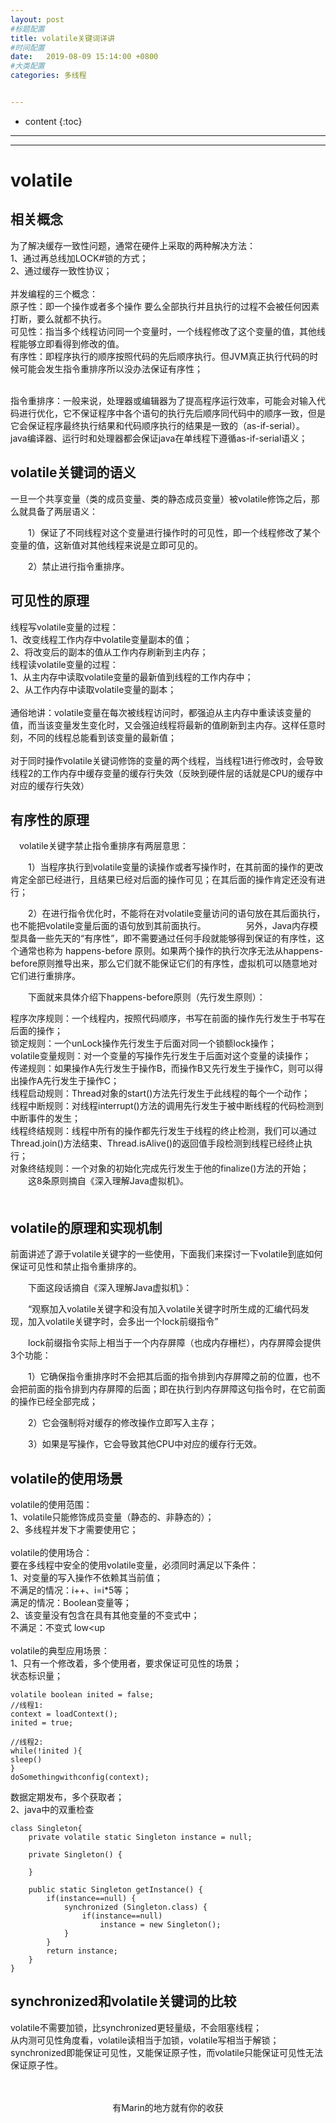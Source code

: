 ```yaml
---
layout: post
#标题配置
title: volatile关键词详讲
#时间配置
date:   2019-08-09 15:14:00 +0800
#大类配置
categories: 多线程


---
```


* content
{:toc}
---
---

# volatile

## 相关概念
为了解决缓存一致性问题，通常在硬件上采取的两种解决方法：<br>
1、通过再总线加LOCK#锁的方式；<br>
2、通过缓存一致性协议；
<br><br>
并发编程的三个概念：<br>
    原子性：即一个操作或者多个操作 要么全部执行并且执行的过程不会被任何因素打断，要么就都不执行。<br>
可见性：指当多个线程访问同一个变量时，一个线程修改了这个变量的值，其他线程能够立即看得到修改的值。<br>
有序性：即程序执行的顺序按照代码的先后顺序执行。但JVM真正执行代码的时候可能会发生指令重排序所以没办法保证有序性；<br><br>

指令重排序：一般来说，处理器或编辑器为了提高程序运行效率，可能会对输入代码进行优化，它不保证程序中各个语句的执行先后顺序同代码中的顺序一致，但是它会保证程序最终执行结果和代码顺序执行的结果是一致的（as-if-serial）。<br>
java编译器、运行时和处理器都会保证java在单线程下遵循as-if-serial语义；<br>

## volatile关键词的语义
一旦一个共享变量（类的成员变量、类的静态成员变量）被volatile修饰之后，那么就具备了两层语义：

　　1）保证了不同线程对这个变量进行操作时的可见性，即一个线程修改了某个变量的值，这新值对其他线程来说是立即可见的。

　　2）禁止进行指令重排序。
　　
## 可见性的原理
线程写volatile变量的过程：<br>
1、改变线程工作内存中volatile变量副本的值；<br>
2、将改变后的副本的值从工作内存刷新到主内存；<br>
线程读volatile变量的过程：<br>
1、从主内存中读取volatile变量的最新值到线程的工作内存中；<br>
2、从工作内存中读取volatile变量的副本；<br>
<br>
通俗地讲：volatile变量在每次被线程访问时，都强迫从主内存中重读该变量的值，而当该变量发生变化时，又会强迫线程将最新的值刷新到主内存。这样任意时刻，不同的线程总能看到该变量的最新值；<br><br>
对于同时操作volatile关键词修饰的变量的两个线程，当线程1进行修改时，会导致线程2的工作内存中缓存变量的缓存行失效（反映到硬件层的话就是CPU的缓存中对应的缓存行失效）<br>

## 有序性的原理
　volatile关键字禁止指令重排序有两层意思：

　　1）当程序执行到volatile变量的读操作或者写操作时，在其前面的操作的更改肯定全部已经进行，且结果已经对后面的操作可见；在其后面的操作肯定还没有进行；

　　2）在进行指令优化时，不能将在对volatile变量访问的语句放在其后面执行，也不能把volatile变量后面的语句放到其前面执行。
　　
　　另外，Java内存模型具备一些先天的“有序性”，即不需要通过任何手段就能够得到保证的有序性，这个通常也称为 happens-before 原则。如果两个操作的执行次序无法从happens-before原则推导出来，那么它们就不能保证它们的有序性，虚拟机可以随意地对它们进行重排序。

　　下面就来具体介绍下happens-before原则（先行发生原则）：

程序次序规则：一个线程内，按照代码顺序，书写在前面的操作先行发生于书写在后面的操作；<br>
锁定规则：一个unLock操作先行发生于后面对同一个锁额lock操作；<br>
volatile变量规则：对一个变量的写操作先行发生于后面对这个变量的读操作；<br>
传递规则：如果操作A先行发生于操作B，而操作B又先行发生于操作C，则可以得出操作A先行发生于操作C；<br>
线程启动规则：Thread对象的start()方法先行发生于此线程的每个一个动作；<br>
线程中断规则：对线程interrupt()方法的调用先行发生于被中断线程的代码检测到中断事件的发生；<br>
线程终结规则：线程中所有的操作都先行发生于线程的终止检测，我们可以通过Thread.join()方法结束、Thread.isAlive()的返回值手段检测到线程已经终止执行；<br>
对象终结规则：一个对象的初始化完成先行发生于他的finalize()方法的开始；<br>
　　这8条原则摘自《深入理解Java虚拟机》。<br>
　　
## volatile的原理和实现机制
前面讲述了源于volatile关键字的一些使用，下面我们来探讨一下volatile到底如何保证可见性和禁止指令重排序的。

　　下面这段话摘自《深入理解Java虚拟机》：

　　“观察加入volatile关键字和没有加入volatile关键字时所生成的汇编代码发现，加入volatile关键字时，会多出一个lock前缀指令”

　　lock前缀指令实际上相当于一个内存屏障（也成内存栅栏），内存屏障会提供3个功能：

　　1）它确保指令重排序时不会把其后面的指令排到内存屏障之前的位置，也不会把前面的指令排到内存屏障的后面；即在执行到内存屏障这句指令时，在它前面的操作已经全部完成；

　　2）它会强制将对缓存的修改操作立即写入主存；

　　3）如果是写操作，它会导致其他CPU中对应的缓存行无效。
　　
## volatile的使用场景
volatile的使用范围：<br>
1、volatile只能修饰成员变量（静态的、非静态的）；<br>
2、多线程并发下才需要使用它；<br><br>
volatile的使用场合：<br>
要在多线程中安全的使用volatile变量，必须同时满足以下条件：<br>
1、对变量的写入操作不依赖其当前值；<br>
不满足的情况：i++、i=i*5等；<br>
满足的情况：Boolean变量等；<br>
2、该变量没有包含在具有其他变量的不变式中；<br>
不满足：不变式 low<up<br><br>
volatile的典型应用场景：<br>
1、只有一个修改着，多个使用者，要求保证可见性的场景；<br>
状态标识量；<br>
```
volatile boolean inited = false;
//线程1:
context = loadContext();  
inited = true;            
 
//线程2:
while(!inited ){
sleep()
}
doSomethingwithconfig(context);
```
数据定期发布，多个获取者；<br>
2、java中的双重检查
```
class Singleton{
    private volatile static Singleton instance = null;
     
    private Singleton() {
         
    }
     
    public static Singleton getInstance() {
        if(instance==null) {
            synchronized (Singleton.class) {
                if(instance==null)
                    instance = new Singleton();
            }
        }
        return instance;
    }
}
```

## synchronized和volatile关键词的比较
volatile不需要加锁，比synchronized更轻量级，不会阻塞线程；<br>
从内测可见性角度看，volatile读相当于加锁，volatile写相当于解锁；<br>
synchronized即能保证可见性，又能保证原子性，而volatile只能保证可见性无法保证原子性。<br>


<br>

<br>

<center>有Marin的地方就有你的收获</center>